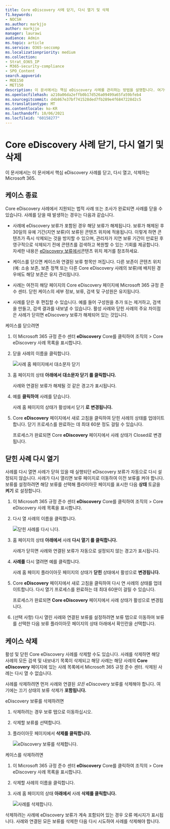 ```yaml
---
title: Core eDiscovery 사례 닫기, 다시 열기 및 삭제
f1.keywords:
- NOCSH
ms.author: markjjo
author: markjjo
manager: laurawi
audience: Admin
ms.topic: article
ms.service: O365-seccomp
ms.localizationpriority: medium
ms.collection:
- Strat_O365_IP
- M365-security-compliance
- SPO_Content
search.appverid:
- MOE150
- MET150
description: 이 문서에서는 핵심 eDiscovery 사례를 관리하는 방법을 설명합니다. 여기에는 사례 닫기, 닫힌 사례 다시 열기 및 사례 삭제가 포함됩니다.
ms.openlocfilehash: a210a06da2effb0b17d526a09499a65fa59bfeb4
ms.sourcegitcommit: d4b867e37bf741528ded7fb289e4f6847228d2c5
ms.translationtype: MT
ms.contentlocale: ko-KR
ms.lasthandoff: 10/06/2021
ms.locfileid: "60158277"
---
```

# <a name="close-reopen-and-delete-a-core-ediscovery-case"></a>Core eDiscovery 사례 닫기, 다시 열기 및 삭제

이 문서에서는 이 문서에서 핵심 eDiscovery 사례를 닫고, 다시 열고, 삭제하는 Microsoft 365.

## <a name="close-a-case"></a>케이스 종료

Core eDiscovery 사례에서 지원되는 법적 사례 또는 조사가 완료되면 사례를 닫을 수 있습니다. 사례를 닫을 때 발생하는 경우는 다음과 같습니다.
  
- 사례에 eDiscovery 보류가 포함된 경우 해당 보류가 해제됩니다. 보류가 해제된 후 30일의 유예 기간(지연 보류)이 보류된 콘텐츠 위치에 적용됩니다. 이렇게 하면 콘텐츠가 즉시 삭제되는 것을 방지할 수 있으며, 관리자가 지연 보류 기간이 만료된 후 영구적으로 삭제되기 전에 콘텐츠를 검색하고 복원할 수 있는 기회를 제공합니다. 자세한 내용은 [eDiscovery 보류에서](create-ediscovery-holds.md#removing-content-locations-from-an-ediscovery-hold)콘텐츠 위치 제거를 참조하세요.

- 케이스를 닫으면 케이스와 연결된 보류 항목만 꺼집니다. 다른 보존이 콘텐츠 위치(예: 소송 보존, 보존 정책 또는 다른 Core eDiscovery 사례의 보류)에 배치된 경우에도 해당 보존은 유지 관리됩니다.

- 사례는 여전히 해당 페이지의 Core eDiscovery 페이지에 Microsoft 365 규정 준수 센터. 닫힌 케이스의 세부 정보, 보류, 검색 및 구성원은 유지됩니다.

- 사례를 닫은 후 편집할 수 있습니다. 예를 들어 구성원을 추가 또는 제거하고, 검색을 만들고, 검색 결과를 내보낼 수 있습니다. 활성 사례와 닫힌 사례의 주요 차이점은 사례가 닫히면 eDiscovery 보류가 해제되어 있는 것입니다.

케이스를 닫으려면
  
1. 이 Microsoft 365 규정 준수 센터 **eDiscovery** Core를 클릭하여 조직의  >   Core eDiscovery 사례 목록을 표시합니다.

2. 닫을 사례의 이름을 클릭합니다.

   ![사례 홈 페이지에서 대소문자 닫기](../media/eDiscoveryCaseHomePage.png)

3. 홈 페이지의 상태 **아래에서** **대소문자 닫기 를 클릭합니다.**

    사례와 연결된 보류가 해제될 것 같은 경고가 표시됩니다.

4. 예를 **클릭하여** 사례를 닫습니다.

    사례 홈 페이지의 상태가 활성에서 닫기 **로** **변경됩니다.**

5. Core **eDiscovery** 페이지에서 새로  고침을 클릭하여 닫힌 사례의 상태를 업데이트합니다. 닫기 프로세스를 완료하는 데 최대 60분 정도 걸릴 수 있습니다.

    프로세스가 완료되면 Core **eDiscovery** 페이지에서  사례 상태가 Closed로 변경됩니다.

## <a name="reopen-a-closed-case"></a>닫힌 사례 다시 열기

사례를 다시 열면 사례가 닫혀 있을 때 실행되던 eDiscovery 보류가 자동으로 다시 설정되지 않습니다. 사례가 다시 열리면 보류 페이지로 이동하여  이전 보류를 켜야 합니다. 보류를 설정하려면 해당 보류를 선택해 플라이아웃 페이지를 표시한 다음 **상태** 토글을 **켜기** 로 설정합니다.
  
1. 이 Microsoft 365 규정 준수 센터 **eDiscovery** Core를 클릭하여 조직의  >   Core eDiscovery 사례 목록을 표시합니다.

2. 다시 열 사례의 이름을 클릭합니다.

   ![닫힌 사례를 다시 니다.](../media/eDiscoveryCaseHomePageReopen.png)

3. 홈 페이지의 상태 **아래에서** 사례 **다시 열기 를 클릭합니다.**

    사례가 닫히면 사례와 연결된 보류가 자동으로 설정되지 않는 경고가 표시됩니다.

4. **사례를** 다시 열려면 예를 클릭합니다.

    사례 홈 페이지 플라이아웃 페이지의 상태가 **닫힌** 상태에서 활성으로 **변경됩니다.**

5. Core **eDiscovery** 페이지에서 새로  고침을 클릭하여 다시 연 사례의 상태를 업데이트합니다. 다시 열기 프로세스를 완료하는 데 최대 60분이 걸릴 수 있습니다. 

    프로세스가 완료되면 **Core eDiscovery** 페이지에서  사례 상태가 활성으로 변경됩니다.

6. (선택 사항) 다시 열린 사례와 연결된 보류를 설정하려면 보류 탭으로 이동하여 보류를 선택한 다음  보류 플라이아웃 페이지의 상태 아래에서 확인란을 선택합니다. 
  
## <a name="delete-a-case"></a>케이스 삭제

활성 및 닫힌 Core eDiscovery 사례를 삭제할 수도 있습니다. 사례를 삭제하면 해당 사례의 모든 검색 및 내보내기 목록이 삭제되고 해당 사례는 해당 사례의 **Core eDiscovery** 페이지에 있는 사례 목록에서 Microsoft 365 규정 준수 센터. 삭제된 사례는 다시 열 수 없습니다.

사례를 삭제하려면 먼저 사례와 연결된 *모든* eDiscovery 보류를 삭제해야 합니다. 여기에는 끄기 상태의 보류 삭제가 **포함됩니다.** 

eDiscovery 보류를 삭제하려면

1. 삭제하려는  경우 보류 탭으로 이동하십시오.

2. 삭제할 보류를 선택합니다.

3. 플라이아웃 페이지에서 **삭제를 클릭합니다.**

      ![eDiscovery 보류를 삭제합니다.](../media/DeleteeDiscoveryHold.png)

케이스를 삭제하려면

1. 이 Microsoft 365 규정 준수 센터 **eDiscovery** Core를 클릭하여 조직의  >   Core eDiscovery 사례 목록을 표시합니다.

2. 삭제할 사례의 이름을 클릭합니다.

3. 사례 홈 페이지의 상태 **아래에서** 사례 **삭제를 클릭합니다.**

      ![사례를 삭제합니다.](../media/eDiscoveryCaseHomePageDelete.png)

삭제하려는 사례에 eDiscovery 보류가 계속 포함되어 있는 경우 오류 메시지가 표시됩니다. 사례와 연결된 모든 보류를 삭제한 다음 다시 시도하여 사례를 삭제해야 합니다.
